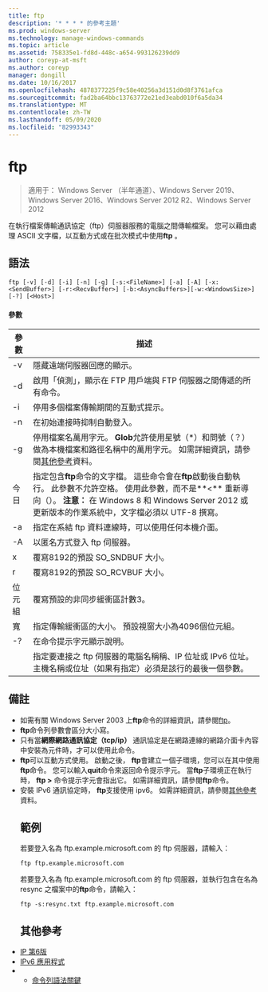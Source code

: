 ```yaml
---
title: ftp
description: '* * * * 的參考主題'
ms.prod: windows-server
ms.technology: manage-windows-commands
ms.topic: article
ms.assetid: 758335e1-fd8d-448c-a654-993126239dd9
author: coreyp-at-msft
ms.author: coreyp
manager: dongill
ms.date: 10/16/2017
ms.openlocfilehash: 4878377225f9c58e40256a3d151d0d8f3761afca
ms.sourcegitcommit: fad2ba64bbc13763772e21ed3eabd010f6a5da34
ms.translationtype: MT
ms.contentlocale: zh-TW
ms.lasthandoff: 05/09/2020
ms.locfileid: "82993343"
---
```

# <a name="ftp"></a>ftp

> 適用于： Windows Server （半年通道）、Windows Server 2019、Windows Server 2016、Windows Server 2012 R2、Windows Server 2012

在執行檔案傳輸通訊協定（ftp）伺服器服務的電腦之間傳輸檔案。 您可以藉由處理 ASCII 文字檔，以互動方式或在批次模式中使用**ftp** 。
## <a name="syntax"></a>語法
```
ftp [-v] [-d] [-i] [-n] [-g] [-s:<FileName>] [-a] [-A] [-x:<SendBuffer>] [-r:<RecvBuffer>] [-b:<AsyncBuffers>][-w:<WindowsSize>]  [-?] [<Host>]
```
#### <a name="parameters"></a>參數

|     參數     |                                                                                                                                                      描述                                                                                                                                                      |
|-------------------|-----------------------------------------------------------------------------------------------------------------------------------------------------------------------------------------------------------------------------------------------------------------------------------------------------------------------|
|        -v         |                                                                                                                                    隱藏遠端伺服器回應的顯示。                                                                                                                                     |
|        -d         |                                                                                                               啟用「偵測」，顯示在 FTP 用戶端與 FTP 伺服器之間傳遞的所有命令。                                                                                                                |
|        -i         |                                                                                                                            停用多個檔案傳輸期間的互動式提示。                                                                                                                             |
|        -n         |                                                                                                                                    在初始連接時抑制自動登入。                                                                                                                                     |
|        -g         |                                         停用檔案名萬用字元。  **Glob**允許使用星號（\*）和問號（？）做為本機檔案和路徑名稱中的萬用字元。 如需詳細資訊，請參閱[其他參考](ftp.md#BKMK_additionalRef)資料。                                          |
|   今日<FileName>   | 指定包含**ftp**命令的文字檔。 這些命令會在**ftp**啟動後自動執行。 此參數不允許空格。 使用此參數，而不是**<** 重新導向（）。 **注意：** 在 Windows 8 和 Windows Server 2012 或更新版本的作業系統中，文字檔必須以 UTF-8 撰寫。 |
|        -a         |                                                                                                                 指定在系結 ftp 資料連線時，可以使用任何本機介面。                                                                                                                  |
|        -A         |                                                                                                                                        以匿名方式登入 ftp 伺服器。                                                                                                                                         |
|  x<SendBuffer>  |                                                                                                                                     覆寫8192的預設 SO_SNDBUF 大小。                                                                                                                                     |
|  r<RecvBuffer>  |                                                                                                                                     覆寫8192的預設 SO_RCVBUF 大小。                                                                                                                                     |
| 位元組<AsyncBuffers> |                                                                                                                                    覆寫預設的非同步緩衝區計數3。                                                                                                                                     |
| 寬<WindowsSize>  |                                                                                                                   指定傳輸緩衝區的大小。 預設視窗大小為4096個位元組。                                                                                                                   |
|        -?         |                                                                                                                                         在命令提示字元顯示說明。                                                                                                                                          |
|      <host>       |                                                                    指定要連接之 ftp 伺服器的電腦名稱稱、IP 位址或 IPv6 位址。 主機名稱或位址（如果有指定）必須是該行的最後一個參數。                                                                    |

## <a name="remarks"></a>備註
- 如需有關 Windows Server 2003 上**ftp**命令的詳細資訊，請參閱[ftp](https://technet.microsoft.com/library/cc756013(v=ws.10).aspx)。
- **ftp**命令列參數會區分大小寫。
- 只有當**網際網路通訊協定（tcp/ip）** 通訊協定是在網路連線的網路介面卡內容中安裝為元件時，才可以使用此命令。
- **ftp**可以互動方式使用。 啟動之後， **ftp**會建立一個子環境，您可以在其中使用**ftp**命令。 您可以輸入**quit**命令來返回命令提示字元。 當**ftp**子環境正在執行時， **ftp >** 命令提示字元會指出它。 如需詳細資訊，請參閱**ftp**命令。
- 安裝 IPv6 通訊協定時， **ftp**支援使用 ipv6。 如需詳細資訊，請參閱[其他參考](ftp.md#BKMK_additionalRef)資料。
  ## <a name="examples"></a>範例
  若要登入名為 ftp.example.microsoft.com 的 ftp 伺服器，請輸入：
  ```
  ftp ftp.example.microsoft.com
  ```
  若要登入名為 ftp.example.microsoft.com 的 ftp 伺服器，並執行包含在名為 resync 之檔案中的**ftp**命令，請輸入：
  ```
  ftp -s:resync.txt ftp.example.microsoft.com
  ```
  ## <a name="additional-references"></a><a name=BKMK_additionalRef></a>其他參考
- [IP 第6版](https://technet.microsoft.com/library/cc738636(v=ws.10).aspx)
- [IPv6 應用程式](https://technet.microsoft.com/library/cc782509(v=ws.10).aspx)
- - [命令列語法關鍵](command-line-syntax-key.md)
